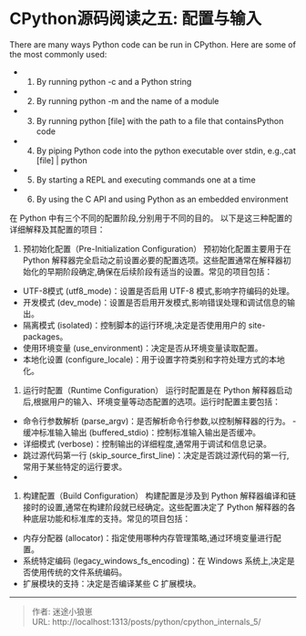 # CPython源码阅读之五: 配置与输入



There are many ways Python code can be run in CPython. Here are some of the most commonly used:
- 1. By running python -c and a Python string
- 2. By running python -m and the name of a module
- 3. By running python [file] with the path to a ﬁle that containsPython code
- 4. By piping Python code into the python executable over stdin, e.g.,cat [file] | python
- 5. By starting a REPL and executing commands one at a time
- 6. By using the C API and using Python as an embedded environment



在 Python 中有三个不同的配置阶段,分别用于不同的目的。
以下是这三种配置的详细解释及其配置的项目：

1. 预初始化配置（Pre-Initialization Configuration）
预初始化配置主要用于在 Python 解释器完全启动之前设置必要的配置选项。这些配置通常在解释器初始化的早期阶段确定,确保在后续阶段有适当的设置。常见的项目包括：
- UTF-8模式 (utf8_mode)：设置是否启用 UTF-8 模式,影响字符编码的处理。
- 开发模式 (dev_mode)：设置是否启用开发模式,影响错误处理和调试信息的输出。
- 隔离模式 (isolated)：控制脚本的运行环境,决定是否使用用户的 site-packages。
- 使用环境变量 (use_environment)：决定是否从环境变量读取配置。
- 本地化设置 (configure_locale)：用于设置字符类别和字符处理方式的本地化。

1. 运行时配置（Runtime Configuration）
运行时配置是在 Python 解释器启动后,根据用户的输入、环境变量等动态配置的选项。运行时配置主要包括：
- 命令行参数解析 (parse_argv)：是否解析命令行参数,以控制解释器的行为。
-缓冲标准输入输出 (buffered_stdio)：控制标准输入输出是否缓冲。
- 详细模式 (verbose)：控制输出的详细程度,通常用于调试和信息记录。
- 跳过源代码第一行 (skip_source_first_line)：决定是否跳过源代码的第一行,常用于某些特定的运行要求。
- 
1. 构建配置（Build Configuration）
构建配置是涉及到 Python 解释器编译和链接时的设置,通常在构建阶段就已经确定。这些配置决定了 Python 解释器的各种底层功能和标准库的支持。常见的项目包括：
- 内存分配器 (allocator)：指定使用哪种内存管理策略,通过环境变量进行配置。
- 系统特定编码 (legacy_windows_fs_encoding)：在 Windows 系统上,决定是否使用传统的文件系统编码。
- 扩展模块的支持：决定是否编译某些 C 扩展模块。




---

> 作者: 迷途小狼崽  
> URL: http://localhost:1313/posts/python/cpython_internals_5/  

